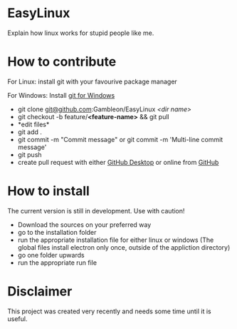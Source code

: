 # EasyLinux
Explain how linux works for stupid people like me.

# How to contribute

For Linux: install git with your favourive package manager

For Windows: Install [git for Windows](http://git-for-windows.github.io)

* git clone git@github.com:Gambleon/EasyLinux *\<dir name\>*
* git checkout -b feature/**\<feature-name\>** && git pull
* \*edit files\*
* git add .
* git commit -m "Commit message" or git commit -m 'Multi-line commit message'
* git push
* create pull request with either [GitHub Desktop](https://desktop.github.com) or online from [GitHub](https://github.com)

# How to install

The current version is still in development. Use with caution!

* Download the sources on your preferred way
* go to the installation folder
* run the appropriate installation file for either linux or windows (The global files install electron only once, outside of the appliction directory)
* go one folder upwards
* run the appropriate run file

# Disclaimer

This project was created very recently and needs some time until it is useful.